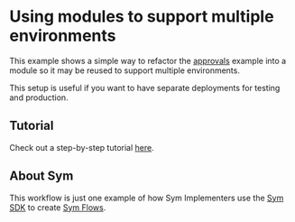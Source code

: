 # Using modules to support multiple environments

This example shows a simple way to refactor the [approvals](/basic/approvals/) example into a module so it may be reused to support multiple environments.

This setup is useful if you want to have separate deployments for testing and production.

## Tutorial

Check out a step-by-step tutorial [here](https://docs.symops.com/docs/multiple-environments).

## About Sym

This workflow is just one example of how Sym Implementers use the [Sym SDK](https://docs.symops.com/docs) to create [Sym Flows](https://docs.symops.com/docs/sym-access-flows).
